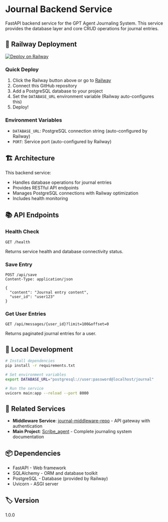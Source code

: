 # Journal Backend Service

FastAPI backend service for the GPT Agent Journaling System. This service provides the database layer and core CRUD operations for journal entries.

## 🚀 Railway Deployment

[![Deploy on Railway](https://railway.app/button.svg)](https://railway.app/template/new)

### Quick Deploy
1. Click the Railway button above or go to [Railway](https://railway.app)
2. Connect this GitHub repository
3. Add a PostgreSQL database to your project
4. Set the `DATABASE_URL` environment variable (Railway auto-configures this)
5. Deploy!

### Environment Variables
- `DATABASE_URL`: PostgreSQL connection string (auto-configured by Railway)
- `PORT`: Service port (auto-configured by Railway)

## 🏗️ Architecture

This backend service:
- Handles database operations for journal entries
- Provides RESTful API endpoints
- Manages PostgreSQL connections with Railway optimization
- Includes health monitoring

## 📚 API Endpoints

### Health Check
```
GET /health
```
Returns service health and database connectivity status.

### Save Entry
```
POST /api/save
Content-Type: application/json

{
  "content": "Journal entry content",
  "user_id": "user123"
}
```

### Get User Entries
```
GET /api/messages/{user_id}?limit=100&offset=0
```
Returns paginated journal entries for a user.

## 🔧 Local Development

```bash
# Install dependencies
pip install -r requirements.txt

# Set environment variables
export DATABASE_URL="postgresql://user:password@localhost/journal"

# Run the service
uvicorn main:app --reload --port 8000
```

## 🔗 Related Services

- **Middleware Service**: [journal-middleware-repo](../journal-middleware-repo) - API gateway with authentication
- **Main Project**: [Scribe_agent](../) - Complete journaling system documentation

## 📦 Dependencies

- FastAPI - Web framework
- SQLAlchemy - ORM and database toolkit
- PostgreSQL - Database (provided by Railway)
- Uvicorn - ASGI server

## 🏷️ Version

1.0.0